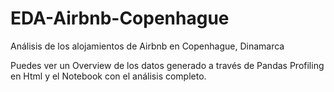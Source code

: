 # EDA-Airbnb-Copenhague
Análisis de los alojamientos de Airbnb en Copenhague, Dinamarca

Puedes ver un Overview de los datos generado a través de Pandas Profiling en Html y el Notebook con el análisis completo. 
